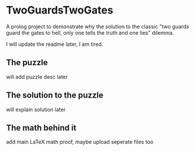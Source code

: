 # TwoGuardsTwoGates
A prolog project to demonstrate why the solution to the classic "two guards guard the gates to hell, only one tells the truth and one lies" dilemma. 

I will update the readme later, I am tired. 

## The puzzle

will add puzzle desc later

## The solution to the puzzle

will explain solution later

## The math behind it

add main LaTeX math proof, maybe upload seperate files too
